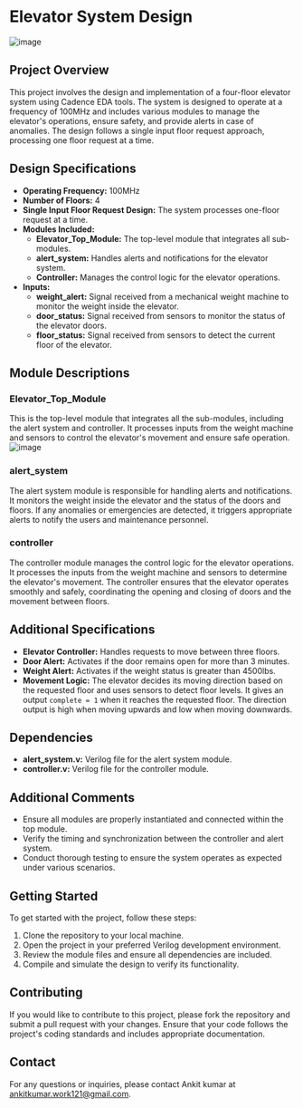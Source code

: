# Elevator System Design
![image](https://github.com/user-attachments/assets/dc3a6757-dc8f-4beb-8002-8e3c8ae586ba)

## Project Overview
This project involves the design and implementation of a four-floor elevator system using Cadence EDA tools. The system is designed to operate at a frequency of 100MHz and includes various modules to manage the elevator's operations, ensure safety, and provide alerts in case of anomalies. The design follows a single input floor request approach, processing one floor request at a time.

## Design Specifications
- **Operating Frequency:** 100MHz
- **Number of Floors:** 4
- **Single Input Floor Request Design:** The system processes one-floor request at a time.
- **Modules Included:**
  - **Elevator_Top_Module:** The top-level module that integrates all sub-modules.
  - **alert_system:** Handles alerts and notifications for the elevator system.
  - **Controller:** Manages the control logic for the elevator operations.
- **Inputs:**
  - **weight_alert:** Signal received from a mechanical weight machine to monitor the weight inside the elevator.
  - **door_status:** Signal received from sensors to monitor the status of the elevator doors.
  - **floor_status:** Signal received from sensors to detect the current floor of the elevator.

## Module Descriptions
### Elevator_Top_Module
This is the top-level module that integrates all the sub-modules, including the alert system and controller. It processes inputs from the weight machine and sensors to control the elevator's movement and ensure safe operation.
![image](https://github.com/user-attachments/assets/7e04a4ef-9f1f-4c29-a114-3c0aacb04f43)
### alert_system
The alert system module is responsible for handling alerts and notifications. It monitors the weight inside the elevator and the status of the doors and floors. If any anomalies or emergencies are detected, it triggers appropriate alerts to notify the users and maintenance personnel.

### controller
The controller module manages the control logic for the elevator operations. It processes the inputs from the weight machine and sensors to determine the elevator's movement. The controller ensures that the elevator operates smoothly and safely, coordinating the opening and closing of doors and the movement between floors.

## Additional Specifications
- **Elevator Controller:** Handles requests to move between three floors.
- **Door Alert:** Activates if the door remains open for more than 3 minutes.
- **Weight Alert:** Activates if the weight status is greater than 4500lbs.
- **Movement Logic:** The elevator decides its moving direction based on the requested floor and uses sensors to detect floor levels. It gives an output `complete = 1` when it reaches the requested floor. The direction output is high when moving upwards and low when moving downwards.


## Dependencies
- **alert_system.v:** Verilog file for the alert system module.
- **controller.v:** Verilog file for the controller module.

## Additional Comments
- Ensure all modules are properly instantiated and connected within the top module.
- Verify the timing and synchronization between the controller and alert system.
- Conduct thorough testing to ensure the system operates as expected under various scenarios.

## Getting Started
To get started with the project, follow these steps:
1. Clone the repository to your local machine.
2. Open the project in your preferred Verilog development environment.
3. Review the module files and ensure all dependencies are included.
4. Compile and simulate the design to verify its functionality.


## Contributing
If you would like to contribute to this project, please fork the repository and submit a pull request with your changes. Ensure that your code follows the project's coding standards and includes appropriate documentation.

## Contact
For any questions or inquiries, please contact Ankit kumar at ankitkumar.work121@gmail.com.
